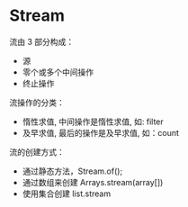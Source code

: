 # Stream

流由 3 部分构成：

* 源
* 零个或多个中间操作
* 终止操作

流操作的分类：

* 惰性求值, 中间操作是惰性求值, 如: filter
* 及早求值, 最后的操作是及早求值, 如：count

流的创建方式：

* 通过静态方法，Stream.of();
* 通过数组来创建 Arrays.stream(array[])
* 使用集合创建 list.stream
